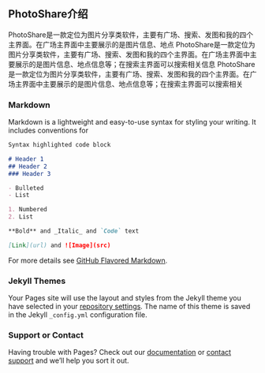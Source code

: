 ## PhotoShare介绍

PhotoShare是一款定位为图片分享类软件，主要有广场、搜索、发图和我的四个主界面。在广场主界面中主要展示的是图片信息、地点
PhotoShare是一款定位为图片分享类软件，主要有广场、搜索、发图和我的四个主界面。在广场主界面中主要展示的是图片信息、地点信息等；在搜索主界面可以搜索相关信息
PhotoShare是一款定位为图片分享类软件，主要有广场、搜索、发图和我的四个主界面。在广场主界面中主要展示的是图片信息、地点信息等；在搜索主界面可以搜索相关

### Markdown

Markdown is a lightweight and easy-to-use syntax for styling your writing. It includes conventions for

```markdown
Syntax highlighted code block

# Header 1
## Header 2
### Header 3

- Bulleted
- List

1. Numbered
2. List

**Bold** and _Italic_ and `Code` text

[Link](url) and ![Image](src)
```

For more details see [GitHub Flavored Markdown](https://guides.github.com/features/mastering-markdown/).

### Jekyll Themes

Your Pages site will use the layout and styles from the Jekyll theme you have selected in your [repository settings](https://github.com/XYHDDXBX/PhotoShare/settings). The name of this theme is saved in the Jekyll `_config.yml` configuration file.

### Support or Contact

Having trouble with Pages? Check out our [documentation](https://help.github.com/categories/github-pages-basics/) or [contact support](https://github.com/contact) and we’ll help you sort it out.
